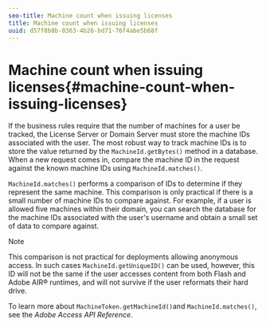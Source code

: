 ```yaml
---
seo-title: Machine count when issuing licenses
title: Machine count when issuing licenses
uuid: d57f8b0b-0363-4b26-bd71-76f4abe5b68f
---
```


# Machine count when issuing licenses{#machine-count-when-issuing-licenses}

If the business rules require that the number of machines for a user be tracked, the License Server or Domain Server must store the machine IDs associated with the user. The most robust way to track machine IDs is to store the value returned by the `MachineId.getBytes()` method in a database. When a new request comes in, compare the machine ID in the request against the known machine IDs using `MachineId.matches()`.

`MachineId.matches()` performs a comparison of IDs to determine if they represent the same machine. This comparison is only practical if there is a small number of machine IDs to compare against. For example, if a user is allowed five machines within their domain, you can search the database for the machine IDs associated with the user's username and obtain a small set of data to compare against.

>[!NOTE]
>
>This comparison is not practical for deployments allowing anonymous access. In such cases `MachineId.getUniqueID()` can be used, however, this ID will not be the same if the user accesses content from both Flash and Adobe AIR® runtimes, and will not survive if the user reformats their hard drive.

To learn more about `MachineToken.getMachineId()`and `MachineId.matches()`, see the *Adobe Access API Reference*. 
